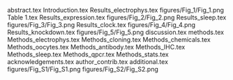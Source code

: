 abstract.tex
Introduction.tex
Results_electrophys.tex
figures/Fig_1/Fig_1.png
Table 1.tex
Results_expression.tex
figures/Fig_2/Fig_2.png
Results_sleep.tex
figures/Fig_3/Fig_3.png
Results_clock.tex
figures/Fig_4/Fig_4.png
Results_knockdown.tex
figures/Fig_5/Fig_5.png
discussion.tex
methods.tex
Methods_electrophys.tex
Methods_cloning.tex
Methods_chemicals.tex
Methods_oocytes.tex
Methods_antibody.tex
Methods_IHC.tex
Methods_sleep.tex
Methods_qpcr.tex
Methods_stats.tex
acknowledgements.tex
author_contrib.tex
additional.tex
figures/Fig_S1/Fig_S1.png
figures/Fig_S2/Fig_S2.png
